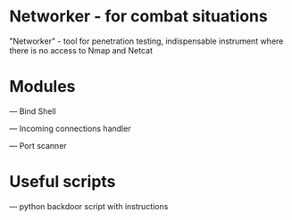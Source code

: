 # Networker - for combat situations
"Networker" - tool for penetration testing, indispensable instrument where there is no access to Nmap and Netcat 
# Modules

— Bind Shell

— Incoming connections handler

— Port scanner 
# Useful scripts

— python backdoor script with instructions 
